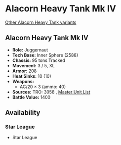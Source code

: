 # Alacorn Heavy Tank Mk IV 

[Other Alacorn Heavy Tank variants](../alacorn_heavy_tank.md) 

## Alacorn Heavy Tank Mk IV 

- **Role:** Juggernaut 
- **Tech Base:** Inner Sphere (2588) 
- **Chassis:** 95 tons Tracked 
- **Movement:** 3 / 5, XL 
- **Armor:** 208 
- **Heat Sinks:** 10 (10) 
- **Weapons:** 
  - AC/20 × 3 (ammo: 40) 
- **Sources:** TRO: 3058 , [Master Unit List](http://masterunitlist.info/Unit/Details/24) 
- **Battle Value:** 1400 

## Availability 

### Star League 

- Star League 

